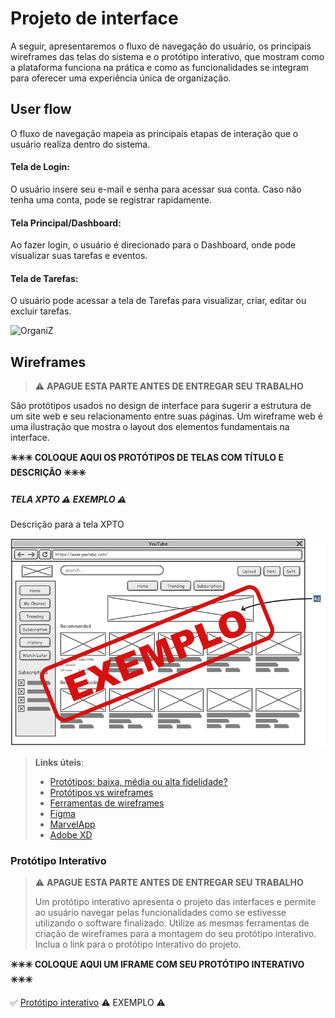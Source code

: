 
# Projeto de interface

A seguir, apresentaremos o fluxo de navegação do usuário, os principais wireframes das telas do sistema e o protótipo interativo, que mostram como a plataforma funciona na prática e como as funcionalidades se integram para oferecer uma experiência única de organização.

 ## User flow

O fluxo de navegação mapeia as principais etapas de interação que o usuário realiza dentro do sistema.

#### Tela de Login:

O usuário insere seu e-mail e senha para acessar sua conta. Caso não tenha uma conta, pode se registrar rapidamente.

#### Tela Principal/Dashboard:

Ao fazer login, o usuário é direcionado para o Dashboard, onde pode visualizar suas tarefas e eventos.

#### Tela de Tarefas:

O usuário pode acessar a tela de Tarefas para visualizar, criar, editar ou excluir tarefas.



![OrganiZ](https://github.com/user-attachments/assets/1230d5b6-5175-4db9-86d2-80011f72f6cf)


## Wireframes

> ⚠️ **APAGUE ESTA PARTE ANTES DE ENTREGAR SEU TRABALHO**

São protótipos usados no design de interface para sugerir a estrutura de um site web e seu relacionamento entre suas páginas. Um wireframe web é uma ilustração que mostra o layout dos elementos fundamentais na interface.

**✳️✳️✳️ COLOQUE AQUI OS PROTÓTIPOS DE TELAS COM TÍTULO E DESCRIÇÃO ✳️✳️✳️**

##### TELA XPTO ⚠️ EXEMPLO ⚠️

Descrição para a tela XPTO

![Exemplo de wireframe](images/exemplo-wireframe.png)

 
> **Links úteis**:
> - [Protótipos: baixa, média ou alta fidelidade?](https://medium.com/ladies-that-ux-br/prot%C3%B3tipos-baixa-m%C3%A9dia-ou-alta-fidelidade-71d897559135)
> - [Protótipos vs wireframes](https://www.nngroup.com/videos/prototypes-vs-wireframes-ux-projects/)
> - [Ferramentas de wireframes](https://rockcontent.com/blog/wireframes/)
> - [Figma](https://www.figma.com/)
> - [MarvelApp](https://marvelapp.com/developers/documentation/tutorials/)
> - [Adobe XD](https://www.adobe.com/br/products/xd.html#scroll)


### Protótipo Interativo

> ⚠️ **APAGUE ESTA PARTE ANTES DE ENTREGAR SEU TRABALHO**
>
> Um protótipo interativo apresenta o projeto das interfaces e permite ao usuário navegar pelas funcionalidades como se estivesse utilizando o software finalizado. Utilize as mesmas ferramentas de criação de wireframes para a montagem do seu protótipo interativo. Inclua o link para o protótipo interativo do projeto.

**✳️✳️✳️ COLOQUE AQUI UM IFRAME COM SEU PROTÓTIPO INTERATIVO ✳️✳️✳️**

✅ [Protótipo interativo](https://marvelapp.com/prototype/4hd6091?emb=1&iosapp=false&frameless=false)  ⚠️ EXEMPLO ⚠️
